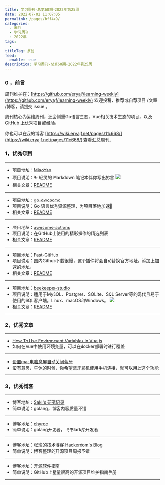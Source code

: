 ```yaml
---
title: 学习周刊-总第60期-2022年第25周
date: 2022-07-02 11:07:05
permalink: /pages/bff449/
categories:
  - 周刊
  - 学习周刊
  - 2022年
tags:
  -
titleTag: 原创
feed:
  enable: true
description: 学习周刊-总第60期-2022年第25周
---
```


### 0 ，前言

周刊维护在：[https://github.com/eryajf/learning-weekly](https://github.com/eryajf/learning-weekly)  欢迎投稿，推荐或自荐项目 /文章 /博客，请提交 issue 。

周刊核心为运维周刊，还会侧重Go语言生态，Vue相关技术生态的项目，以及 GitHub 上优秀项目或经验。

你也可以在我的博客 [https://wiki.eryajf.net/pages/11c668/](https://wiki.eryajf.net/pages/11c668/) 查看汇总周刊。


### 1，优秀项目

---
- 项目地址：[MiaoYan](https://github.com/tw93/MiaoYan)
- 项目说明：⛷ 轻灵的 Markdown 笔记本伴你写出妙言
  ![](http://t.eryajf.net/imgs/2022/06/91cf6ffd9f4daa1d.gif)
- 相关文章：[README](https://github.com/tw93/MiaoYan#readme)
---
- 项目地址：[go-awesome](https://github.com/shockerli/go-awesome)
- 项目说明：Go 语言优秀资源整理，为项目落地加速🏃
- 相关文章：[README](https://github.com/shockerli/go-awesome#readme)
---
- 项目地址：[awesome-actions](https://github.com/sdras/awesome-actions)
- 项目说明：在GitHub上使用的精彩操作的精选列表
- 相关文章：[README](https://github.com/sdras/awesome-actions#readme)
---
- 项目地址：[Fast-GitHub](https://github.com/fhefh2015/Fast-GitHub)
- 项目说明：国内Github下载很慢，这个插件将会自动替换官方地址，添加上加速的地址。
- 相关文章：[README](https://github.com/fhefh2015/Fast-GitHub#readme)
---
- 项目地址：[beekeeper-studio](https://github.com/beekeeper-studio/beekeeper-studio)
- 项目说明：适用于MySQL、Postgres、SQLite、SQL Server等的现代且易于使用的SQL客户端。Linux、macOS和Windows。
  ![](http://t.eryajf.net/imgs/2022/06/c01a8c8efe23b9df.jpg)
- 相关文章：[README](https://github.com/beekeeper-studio/beekeeper-studio/#readme)
---

### 2，优秀文章

---
- [How To Use Environment Variables in Vue.js](https://www.digitalocean.com/community/tutorials/vuejs-working-with-environment-variables)
- 如何在Vue中使用环境变量，可以在docker部署时进行覆盖
---
- [设置mac电脑息屏自动关闭蓝牙](http://www.iwtt.xyz/articles/2021/12/09/1639059965513.html)
- 蛮有意思，午休的时候，你希望蓝牙耳机使用手机连接，就可以用上这个功能
---

### 3，优秀博客

---
- 博客地址：[Saki's 研究记录](https://sakishum.com/)
- 简单说明：golang，博客内容质量不错
---
- 博客地址：[chyroc](https://blog.chyroc.cn/)
- 简单说明：golang开发者，飞书lark库开发者
---
- 博客地址：[张瑜的技术博客 Hackerdom's Blog](https://koolhaas.top/)
- 简单说明：博客整理的开源项目周报不错
---
- 博客地址：[开源软件指南](https://opensource.guide/zh-hans/)
- 简单说明：GitHub上星量很高的开源项目维护指南手册
---

